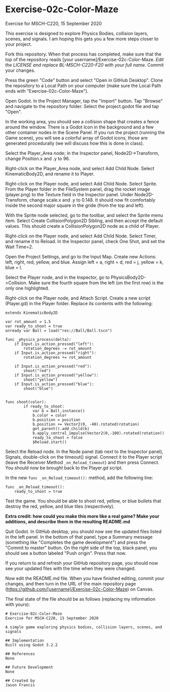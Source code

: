 # Exercise-02c-Color-Maze
Exercise for MSCH-C220, 15 September 2020

This exercise is designed to explore Physics Bodies, collision layers, scenes, and signals. I am hoping this gets you a few more steps closer to your project.

Fork this repository. When that process has completed, make sure that the top of the repository reads [your username]/Exercise-02c-Color-Maze. *Edit the LICENSE and replace BL-MSCH-C220-F20 with your full name.* Commit your changes.

Press the green "Code" button and select "Open in GitHub Desktop". Clone the repository to a Local Path on your computer (make sure the Local Path ends with "Exercise-02c-Color-Maze").

Open Godot. In the Project Manager, tap the "Import" button. Tap "Browse" and navigate to the repository folder. Select the project.godot file and tap "Open".

In the working area, you should see a collision shape that creates a fence around the window. There is a Godot Icon in the background and a few other container nodes in the Scene Panel. If you run the project (running the Game scene), you will see a colorful array of Godot icons, those are generated procedurally (we will discuss how this is done in class).

Select the Player_Area node; in the Inspector panel, Node2D->Transform, change Position.x and .y to 96.

Right-click on the Player_Area node, and select Add Child Node. Select KinematicBody2D, and rename it to Player.

Right-click on the Player node, and select Add Child Node. Select Sprite. From the Player folder in the FileSystem panel, drag the rocket image (player.png) to the Texture field in the Inspector panel. Under Node2D-Transform, change scale.x and .y to 0.148. It should now fit comfortably inside the second major square in the gride (from the top and left).

With the Sprite node selected, go to the toolbar, and select the Sprite menu item. Select Create CollisionPolygon2D Sibling, and then accept the default values. This should create a CollisionPolygon2D node as a child of Player.

Right-click on the Player node, and select Add Child Node. Select Timer, and rename it to Reload. In the Inspector panel, check One Shot, and set the Wait Time=2.

Open the Project Settings, and go to the Input Map. Create new Actions: left, right, red, yellow, and blue. Assign left = a, right = d, red = j, yellow = k, blue = l.

Select the Player node, and in the Inspector, go to PhysicsBody2D->Collision. Make sure the fourth square from the left (on the first row) is the only one highlighted.

Right-click on the Player node, and Attach Script. Create a new script (Player.gd) in the Player folder. Replace its contents with the following:

```
extends KinematicBody2D

var rot_amount = 1.5
var ready_to_shoot = true
onready var Ball = load("res://Ball/Ball.tscn")

func _physics_process(delta):
	if Input.is_action_pressed("left"):
		rotation_degrees -= rot_amount
	if Input.is_action_pressed("right"):
		rotation_degrees += rot_amount

	if Input.is_action_pressed("red"):
		shoot("red")
	if Input.is_action_pressed("yellow"):
		shoot("yellow")
	if Input.is_action_pressed("blue"):
		shoot("blue")


func shoot(color):
		if ready_to_shoot:
			var b = Ball.instance()
			b.color = color
			b.position = position
			b.position += Vector2(0, -40).rotated(rotation)
			get_parent().add_child(b)
			b.apply_central_impulse(Vector2(0,-100).rotated(rotation))
			ready_to_shoot = false
			$Reload.start()
```

Select the Reload node. In the Node panel (tab next to the Inspector panel), Signals, double-click on the timeout() signal. Connect it to the Player script (leave the Receiver Method `_on_Reload_timeout`) and then press Connect. You should now be brought back to the Player.gd script.

In the new `func _on_Reload_timeout():` method, add the following line:
```
func _on_Reload_timeout():
	ready_to_shoot = true
```

Test the game. You should be able to shoot red, yellow, or blue bullets that destroy the red, yellow, and blue tiles (respectively).

**Extra credit: how could you make this more like a real game? Make your additions, and describe them in the resulting README.md**

Quit Godot. In GitHub desktop, you should now see the updated files listed in the left panel. In the bottom of that panel, type a Summary message (something like "Completes the game development") and press the "Commit to master" button. On the right side of the top, black panel, you should see a button labeled "Push origin". Press that now.

If you return to and refresh your GitHub repository page, you should now see your updated files with the time when they were changed.

Now edit the README.md file. When you have finished editing, commit your changes, and then turn in the URL of the main repository page (https://github.com/[username]/Exercise-02c-Color-Maze) on Canvas.

The final state of the file should be as follows (replacing my information with yours):
```
# Exercise-02c-Color-Maze
Exercise for MSCH-C220, 15 September 2020

A simple game exploring physics bodies, collision layers, scenes, and signals

## Implementation
Built using Godot 3.2.2

## References
None

## Future Development
None

## Created by 
Jason Francis

```
